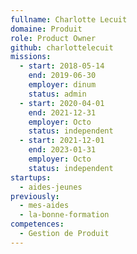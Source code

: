 ```yaml
---
fullname: Charlotte Lecuit
domaine: Produit
role: Product Owner
github: charlottelecuit
missions:
  - start: 2018-05-14
    end: 2019-06-30
    employer: dinum
    status: admin
  - start: 2020-04-01
    end: 2021-12-31
    employer: Octo
    status: independent
  - start: 2021-12-01
    end: 2023-01-31
    employer: Octo
    status: independent
startups:
  - aides-jeunes
previously:
  - mes-aides
  - la-bonne-formation
competences:
  - Gestion de Produit
---
```

